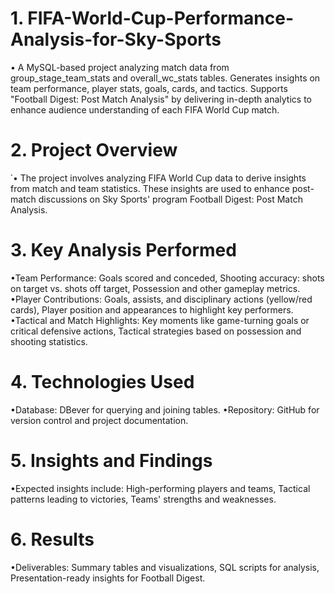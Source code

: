 # 1. FIFA-World-Cup-Performance-Analysis-for-Sky-Sports
 • A MySQL-based project analyzing match data from group_stage_team_stats and overall_wc_stats tables. Generates insights on team performance, player stats, goals, cards, 
  and tactics. Supports "Football Digest: Post Match Analysis" by delivering in-depth analytics to enhance audience understanding of each FIFA World Cup match.
# 2. Project Overview
̉ • The project involves analyzing FIFA World Cup data to derive insights from match and team statistics. These insights are used to enhance post-match discussions on Sky 
   Sports' program Football Digest: Post Match Analysis.
# 3. Key Analysis Performed
 •Team Performance: Goals scored and conceded, Shooting accuracy: shots on target vs. shots off target, Possession and other gameplay metrics.
 •Player Contributions: Goals, assists, and disciplinary actions (yellow/red cards), Player position and appearances to highlight key performers.
 •Tactical and Match Highlights: Key moments like game-turning goals or critical defensive actions, Tactical strategies based on possession and shooting statistics.
# 4. Technologies Used
 •Database: DBever for querying and joining tables.
 •Repository: GitHub for version control and project documentation.
# 5. Insights and Findings
 •Expected insights include: High-performing players and teams, Tactical patterns leading to victories, Teams' strengths and weaknesses.
# 6. Results
 •Deliverables: Summary tables and visualizations, SQL scripts for analysis, Presentation-ready insights for Football Digest.
